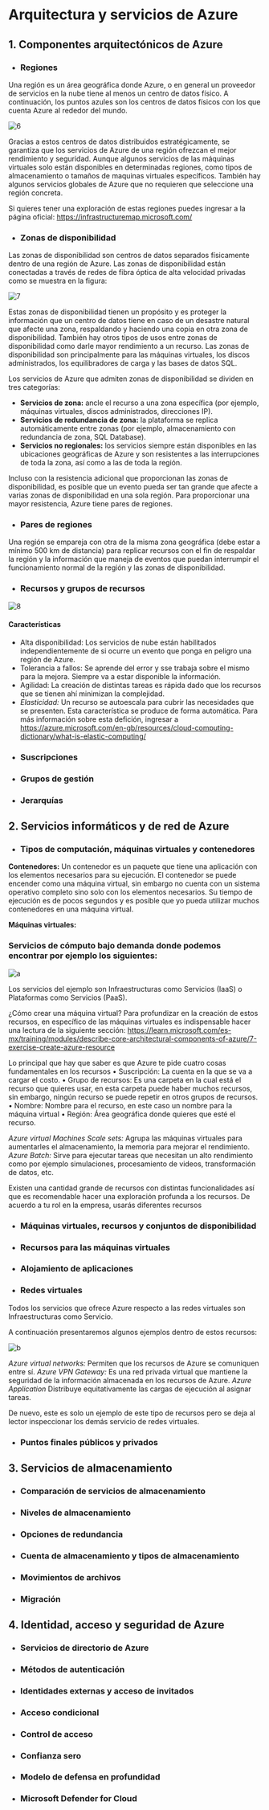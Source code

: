 # Arquitectura y servicios de Azure


## 1. Componentes arquitectónicos de Azure

- ### Regiones
Una región es un área geográfica donde Azure, o en general un proveedor de servicios en la nube tiene al menos un centro de datos físico.
A continuación, los puntos azules son los centros de datos físicos con los que cuenta Azure al rededor del mundo.

![6](https://github.com/datalytics-mejorcondatos/AZ900-Azure-Fundamentals/blob/Develop/Material/Imagenes/6.png)

Gracias a estos centros de datos distribuidos estratégicamente, se garantiza que los servicios de Azure de una región ofrezcan el mejor rendimiento y seguridad.
Aunque algunos servicios de las máquinas virtuales solo están disponibles en determinadas regiones, como tipos de almacenamiento o tamaños de maquinas virtuales específicos. También hay algunos servicios globales de Azure que no requieren que seleccione una región concreta.

Si quieres tener una exploración de estas regiones puedes ingresar a la página oficial: https://infrastructuremap.microsoft.com/

- ### Zonas de disponibilidad

 Las zonas de disponibilidad son centros de datos separados físicamente dentro de una región de Azure. Las zonas de disponibilidad están conectadas a través de redes de fibra óptica de alta velocidad privadas como se muestra en la figura:
 
 ![7](https://github.com/datalytics-mejorcondatos/AZ900-Azure-Fundamentals/blob/Develop/Material/Imagenes/7.png)

Estas zonas de disponibilidad tienen un propósito y es proteger la información que un centro de datos tiene en caso de un desastre natural que afecte una zona, respaldando y haciendo una copia en otra zona de disponibilidad.
También hay otros tipos de usos entre zonas de disponibilidad como darle mayor rendimiento a un recurso. 
Las zonas de disponibilidad son principalmente para las máquinas virtuales, los discos administrados, los equilibradores de carga y las bases de datos SQL.  

Los servicios de Azure que admiten zonas de disponibilidad se dividen en tres categorías: 

* **Servicios de zona:** ancle el recurso a una zona específica (por ejemplo, máquinas virtuales, discos administrados, direcciones IP). 
* **Servicios de redundancia de zona:** la plataforma se replica automáticamente entre zonas (por ejemplo, almacenamiento con redundancia de zona, SQL Database). 
* **Servicios no regionales:** los servicios siempre están disponibles en las ubicaciones geográficas de Azure y son resistentes a las interrupciones de toda la zona, así como a las de toda la región. 

Incluso con la resistencia adicional que proporcionan las zonas de disponibilidad, es posible que un evento pueda ser tan grande que afecte a varias zonas de disponibilidad en una sola región. Para proporcionar una mayor resistencia, Azure tiene pares de regiones. 


- ### Pares de regiones

Una región se empareja con otra de la misma zona geográfica (debe estar a mínimo 500 km de distancia) para replicar recursos con el fin de respaldar la región y la información que maneja de eventos que puedan interrumpir el funcionamiento normal de la región y las zonas de disponibilidad.


- ###  Recursos y grupos de recursos

![8](https://github.com/datalytics-mejorcondatos/AZ900-Azure-Fundamentals/blob/Develop/Material/Imagenes/8.png)

#### Características 
* Alta disponibilidad: Los servicios de nube están habilitados independientemente de si ocurre un evento que ponga en peligro una región de Azure. 
* Tolerancia a fallos: Se aprende del error y sse trabaja sobre el mismo para la mejora. Siempre va a estar disponible la información.
* Agilidad: La creación de distintas tareas es rápida dado que los recursos que se tienen ahí minimizan la complejidad.
* *Elasticidad:* Un recurso se autoescala para cubrir las necesidades que se presenten. Esta característica se produce de forma automática. Para más información sobre esta defición, ingresar a https://azure.microsoft.com/en-gb/resources/cloud-computing-dictionary/what-is-elastic-computing/

- ### Suscripciones

- ### Grupos de gestión

- ### Jerarquías 

## 2. Servicios informáticos y de red de Azure

- ### Tipos de computación, máquinas virtuales y contenedores

**Contenedores:** Un contenedor es un paquete que tiene una aplicación con los elementos necesarios para su ejecución. 
El contenedor se puede encender como una máquina virtual, sin embargo no cuenta con un sistema operativo completo sino solo con los elementos necesarios.
Su tiempo de ejecución es de pocos segundos y es posible que yo pueda utilizar muchos contenedores en una máquina virtual. 

**Máquinas virtuales:** 


### Servicios de cómputo bajo demanda donde podemos encontrar por ejemplo los siguientes: 

![a](https://github.com/datalytics-mejorcondatos/AZ900-Azure-Fundamentals/blob/Develop/Material/Imagenes/a.jfif)

Los servicios del ejemplo son Infraestructuras como Servicios (IaaS) o Plataformas como Servicios (PaaS). 

¿Cómo crear una máquina virtual?
Para profundizar en la creación de estos recursos, en específico de las máquinas virtuales es indispensable hacer una lectura de la siguiente sección: https://learn.microsoft.com/es-mx/training/modules/describe-core-architectural-components-of-azure/7-exercise-create-azure-resource

Lo principal que hay que saber es que Azure te pide cuatro cosas fundamentales en los recursos
•	Suscripción: La cuenta en la que se va a cargar el costo.
•	Grupo de recursos: Es una carpeta en la cual está el recurso que quieres usar, en esta carpeta puede haber muchos recursos, sin embargo, ningún recurso se puede repetir en otros grupos de recursos.
•	Nombre: Nombre para el recurso, en este caso un nombre para la máquina virtual 
•	Región: Área geográfica donde quieres que esté el recurso.


*Azure virtual Machines Scale sets:* Agrupa las máquinas virtuales para aumentarles el almacenamiento, la memoria para mejorar el rendimiento.
*Azure Batch:* Sirve para ejecutar tareas que necesitan un alto rendimiento como por ejemplo simulaciones, procesamiento de videos, transformación de datos, etc.

Existen una cantidad grande de recursos con distintas funcionalidades así que es recomendable hacer una exploración profunda a los recursos. De acuerdo a tu rol en la empresa, usarás diferentes recursos 



- ### Máquinas virtuales, recursos y conjuntos de disponibilidad

- ### Recursos para las máquinas virtuales

- ### Alojamiento de aplicaciones

- ### Redes virtuales

Todos los servicios que ofrece Azure respecto a las redes virtuales son Infraestructuras como Servicio. 

A continuación presentaremos algunos ejemplos dentro de estos recursos:

![b](https://github.com/datalytics-mejorcondatos/AZ900-Azure-Fundamentals/blob/Develop/Material/Imagenes/b.jpg)

*Azure virtual networks:* Permiten que los recursos de Azure se comuniquen entre sí.
*Azure VPN Gateway:* Es una red privada virtual que mantiene la seguridad de la información almacenada en los recursos de Azure.
*Azure Application* Distribuye equitativamente las cargas de ejecución al asignar tareas.  

De nuevo, este es solo un ejemplo de este tipo de recursos pero se deja al lector inspeccionar los demás servicio de redes virtuales. 

- ### Puntos finales públicos y privados


## 3. Servicios de almacenamiento

- ### Comparación de servicios de almacenamiento

- ### Niveles de almacenamiento

- ### Opciones de redundancia

- ### Cuenta de almacenamiento y tipos de almacenamiento

- ### Movimientos de archivos

- ### Migración

## 4. Identidad, acceso y seguridad de Azure

- ### Servicios de directorio de Azure

- ### Métodos de autenticación

- ### Identidades externas y acceso de invitados

- ### Acceso condicional

- ### Control de acceso

- ### Confianza sero

- ### Modelo de defensa en profundidad

- ### Microsoft Defender for Cloud

